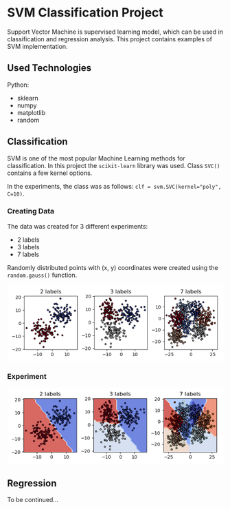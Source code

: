 # SVM Classification Project

Support Vector Machine is supervised learning model, which can be used in classification and regression analysis.
This project contains examples of SVM implementation.

## Used Technologies

Python:
- sklearn
- numpy
- matplotlib
- random

## Classification

SVM is one of the most popular Machine Learning methods for classification.
In this project the `scikit-learn` library was used. Class `SVC()` contains a few kernel options.

In the experiments, the class was as follows: `clf = svm.SVC(kernel="poly", C=10)`.

### Creating Data

The data was created for 3 different experiments:
- 2 labels
- 3 labels
- 7 labels

Randomly distributed points with (x, y) coordinates were created using the `random.gauss()` function. 


![](./images/points_raw.png)


### Experiment

![](./images/classifed_points.png)

## Regression
To be continued...
